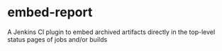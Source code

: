 # embed-report
A Jenkins CI plugin to embed archived artifacts directly in the top-level status pages of jobs and/or builds
